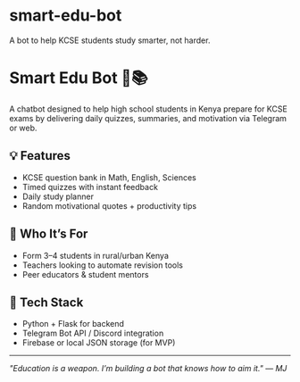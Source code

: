# smart-edu-bot
A bot to help KCSE students study smarter, not harder.
# Smart Edu Bot 🤖📚

A chatbot designed to help high school students in Kenya prepare for KCSE exams by delivering daily quizzes, summaries, and motivation via Telegram or web.

## 💡 Features
- KCSE question bank in Math, English, Sciences
- Timed quizzes with instant feedback
- Daily study planner
- Random motivational quotes + productivity tips

## 👥 Who It’s For
- Form 3–4 students in rural/urban Kenya
- Teachers looking to automate revision tools
- Peer educators & student mentors

## 🔧 Tech Stack
- Python + Flask for backend
- Telegram Bot API / Discord integration
- Firebase or local JSON storage (for MVP)

---

*"Education is a weapon. I’m building a bot that knows how to aim it." — MJ*
